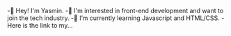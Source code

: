 -👋 Hey! I'm Yasmin.
-👀 I'm interested in front-end development and want to join the tech industry.
-🌱 I’m currently learning Javascript and HTML/CSS.
-Here is the link to my...
<!--
**YasminMoalin/YasminMoalin** is a ✨ _special_ ✨ repository because its `README.md` (this file) appears on your GitHub profile.

Here are some ideas to get you started:

- 🔭 I’m currently working on ...
- 🌱 I’m currently learning ...
- 👯 I’m looking to collaborate on ...
- 🤔 I’m looking for help with ...
- 💬 Ask me about ...
- 📫 How to reach me: ...
- 😄 Pronouns: ...
- ⚡ Fun fact: ...
-->
